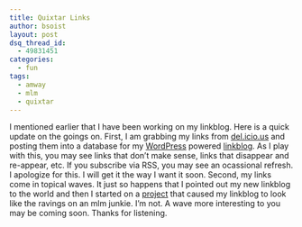 ```yaml
---
title: Quixtar Links
author: bsoist
layout: post
dsq_thread_id:
  - 49831451
categories:
  - fun
tags:
  - amway
  - mlm
  - quixtar
---
```

I mentioned earlier that I have been working on my linkblog. Here is a quick update on the goings on. First, I am grabbing my links from <a href="http://del.icio.us/bsoist/" rel="tag">del.icio.us</a> and posting them into a database for my [WordPress][1] powered [linkblog][2]. As I play with this, you may see links that don&#8217;t make sense, links that disappear and re-appear, etc. If you subscribe via RSS, you may see an ocassional refresh. I apologize for this. I will get it the way I want it soon. Second, my links come in topical waves. It just so happens that I pointed out my new linkblog to the world and then I started on a [project][3] that caused my linkblog to look like the ravings on an mlm junkie. I&#8217;m not. A wave more interesting to you may be coming soon. Thanks for listening.

 [1]: http://wordpress.org/
 [2]: http://bsoist.geexfiles.com/links/
 [3]: http://worldwidedreamstealers.com/

